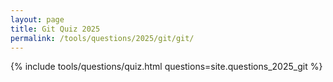 ```yaml
---
layout: page
title: Git Quiz 2025
permalink: /tools/questions/2025/git/git/
---
```


{% include tools/questions/quiz.html questions=site.questions_2025_git %}
